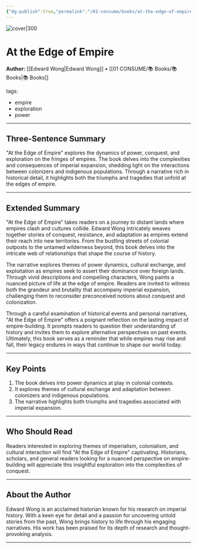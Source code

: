 ```yaml
---
{"dg-publish":true,"permalink":"/01-consume/books/at-the-edge-of-empire/","title":"At the Edge of Empire","tags":["empire","exploration","power"]}
---
```



![cover|300](https://images3.penguinrandomhouse.com/cover/9781984877406)


# At the Edge of Empire
**Author:** [[Edward Wong\|Edward Wong]] • [[01 CONSUME/📚 Books/📚 Books\|📚 Books]]

tags:
- empire
- exploration
- power

---

## Three-Sentence Summary
"At the Edge of Empire" explores the dynamics of power, conquest, and exploration on the fringes of empires. The book delves into the complexities and consequences of imperial expansion, shedding light on the interactions between colonizers and indigenous populations. Through a narrative rich in historical detail, it highlights both the triumphs and tragedies that unfold at the edges of empire.

---

## Extended Summary
"At the Edge of Empire" takes readers on a journey to distant lands where empires clash and cultures collide. Edward Wong intricately weaves together stories of conquest, resistance, and adaptation as empires extend their reach into new territories. From the bustling streets of colonial outposts to the untamed wilderness beyond, this book delves into the intricate web of relationships that shape the course of history.

The narrative explores themes of power dynamics, cultural exchange, and exploitation as empires seek to assert their dominance over foreign lands. Through vivid descriptions and compelling characters, Wong paints a nuanced picture of life at the edge of empire. Readers are invited to witness both the grandeur and brutality that accompany imperial expansion, challenging them to reconsider preconceived notions about conquest and colonization.

Through a careful examination of historical events and personal narratives, "At the Edge of Empire" offers a poignant reflection on the lasting impact of empire-building. It prompts readers to question their understanding of history and invites them to explore alternative perspectives on past events. Ultimately, this book serves as a reminder that while empires may rise and fall, their legacy endures in ways that continue to shape our world today.

---

## Key Points
1. The book delves into power dynamics at play in colonial contexts.
2. It explores themes of cultural exchange and adaptation between colonizers and indigenous populations.
3. The narrative highlights both triumphs and tragedies associated with imperial expansion.

---

## Who Should Read
Readers interested in exploring themes of imperialism, colonialism, and cultural interaction will find "At the Edge of Empire" captivating. Historians, scholars, and general readers looking for a nuanced perspective on empire-building will appreciate this insightful exploration into the complexities of conquest.

---

## About the Author
Edward Wong is an acclaimed historian known for his research on imperial history. With a keen eye for detail and a passion for uncovering untold stories from the past, Wong brings history to life through his engaging narratives. His work has been praised for its depth of research and thought-provoking analysis.

---
